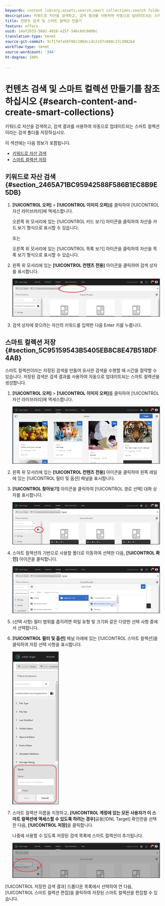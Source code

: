 ```yaml
---
keywords: content library;assets;search;smart collections;search folder;filter
description: 키워드로 자산을 검색하고, 검색 결과를 사용하여 자동으로 업데이트되는 스마트 컬렉션이라는 검색 폴더를 저장하십시오.
title: 컨텐츠 검색 및 스마트 컬렉션 만들기
feature: offers
uuid: 14af2833-5602-4926-a25f-546c6dcb006c
translation-type: tm+mt
source-git-commit: 3cf1f4fa56f86c106dccdc2c97c080c17c3982b4
workflow-type: tm+mt
source-wordcount: '344'
ht-degree: 100%

---
```



# 컨텐츠 검색 및 스마트 컬렉션 만들기를 참조하십시오 {#search-content-and-create-smart-collections}

키워드로 자산을 검색하고, 검색 결과를 사용하여 자동으로 업데이트되는 스마트 컬렉션이라는 검색 폴더를 저장하십시오.

이 섹션에는 다음 정보가 포함됩니다.

* [키워드로 자산 검색](../../c-experiences/c-manage-content/filter-and-search-content.md#section_2465A71BC95942588F586B1EC8B9E5DB)
* [스마트 컬렉션 저장](../../c-experiences/c-manage-content/filter-and-search-content.md#section_5C95159543B5405EB8C8E47B518DF4AB)

## 키워드로 자산 검색 {#section_2465A71BC95942588F586B1EC8B9E5DB}

1. **[!UICONTROL 오퍼]** > **[!UICONTROL 이미지 오퍼]**&#x200B;를 클릭하여 [!UICONTROL 자산 라이브러리]에 액세스합니다.

   오른쪽 위 모서리에 있는 [!UICONTROL 카드 보기] 아이콘을 클릭하여 자산을 카드 보기 형식으로 표시할 수 있습니다.

   또는

   오른쪽 위 모서리에 있는 [!UICONTROL 목록 보기] 아이콘을 클릭하여 자산을 목록 보기 형식으로 표시할 수 있습니다.

1. 왼쪽 위 모서리에 있는 **[!UICONTROL 컨텐츠 전용]** 아이콘을 클릭하여 검색 상자를 표시합니다.

   ![](assets/search_assets.png)

1. 검색 상자에 찾으려는 자산의 키워드를 입력한 다음 Enter 키를 누릅니다.

## 스마트 컬렉션 저장 {#section_5C95159543B5405EB8C8E47B518DF4AB}

스마트 컬렉션이라는 저장된 검색을 만들어 유사한 검색을 수행할 때 시간을 절약할 수 있습니다. 저장된 검색은 검색 결과를 사용하여 자동으로 업데이트되는 스마트 컬렉션을 생성합니다.

1. **[!UICONTROL 오퍼]** > **[!UICONTROL 이미지 오퍼]**&#x200B;를 클릭하여 [!UICONTROL 자산 라이브러리]에 액세스합니다.

   ![](assets/content.png)

1. 왼쪽 위 모서리에 있는 **[!UICONTROL 컨텐츠 전용]** 아이콘을 클릭하여 왼쪽 레일에 있는 [!UICONTROL 필터 및 옵션] 패널을 표시합니다.
1. **[!UICONTROL 찾아보기]** 아이콘을 클릭하여 [!UICONTROL 경로 선택] 대화 상자를 표시합니다.

   ![](assets/browse_folders.png)

1. 스마트 컬렉션의 기반으로 사용할 폴더로 이동하여 선택한 다음, **[!UICONTROL 확인]** 아이콘을 클릭합니다.

   ![](assets/browse_folders2.png)

1. (선택 사항) 필터 범위를 좁히려면 파일 유형 및 크기와 같은 다양한 선택 사항 중에서 선택합니다.
1. **[!UICONTROL 필터 및 옵션]** 패널 아래에 있는 [!UICONTROL 스마트 컬렉션]을 클릭하여 저장 선택 사항을 표시합니다.

   ![](assets/save_smart_collection_options.png)

1. 스마트 컬렉션 이름을 지정하고, **[!UICONTROL 계정에 있는 모든 사용자가 이 스마트 컬렉션에 액세스할 수 있도록 하려는 경우]**&#x200B;공용[!DNL Target] 확인란을 선택한 다음, **[!UICONTROL 저장]**&#x200B;을 클릭합니다.

   나중에 사용할 수 있도록 저장된 검색 목록에 스마트 컬렉션이 추가됩니다.

   ![](assets/saved_smart_collection.png)

[!UICONTROL 저장한 검색 결과] 드롭다운 목록에서 선택하여 연 다음, [!UICONTROL 스마트 컬렉션 편집]을 클릭하여 저장된 스마트 컬렉션을 편집할 수 있습니다.
